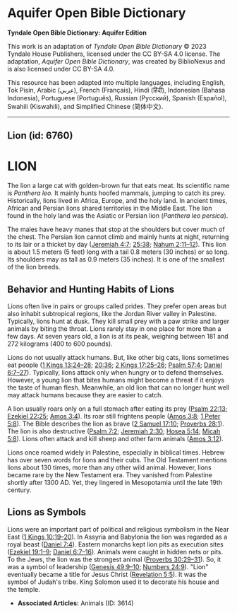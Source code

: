 # Aquifer Open Bible Dictionary

**Tyndale Open Bible Dictionary: Aquifer Edition**

This work is an adaptation of *Tyndale Open Bible Dictionary* © 2023 Tyndale House Publishers, licensed under the CC BY\-SA 4\.0 license. The adaptation, *Aquifer Open Bible Dictionary*, was created by BiblioNexus and is also licensed under CC BY\-SA 4\.0\.

This resource has been adapted into multiple languages, including English, Tok Pisin, Arabic (عربي), French (Français), Hindi (हिंदी), Indonesian (Bahasa Indonesia), Portuguese (Português), Russian (Русский), Spanish (Español), Swahili (Kiswahili), and Simplified Chinese (简体中文).



--------------------------------

## Lion (id: 6760)

LION
====

The lion a large cat with golden\-brown fur that eats meat. Its scientific name is *Panthera leo.* It mainly hunts hoofed mammals, jumping to catch its prey. Historically, lions lived in Africa, Europe, and the holy land. In ancient times, African and Persian lions shared territories in the Middle East. The lion found in the holy land was the Asiatic or Persian lion (*Panthera leo persica*).

The males have heavy manes that stop at the shoulders but cover much of the chest. The Persian lion cannot climb and mainly hunts at night, returning to its lair or a thicket by day ([Jeremiah 4:7](https://ref.ly/Jer4:7); [25:38](https://ref.ly/Jer25:38); [Nahum 2:11–12](https://ref.ly/Nah2:11-Nah2:12)). This lion is about 1\.5 meters (5 feet) long with a tail 0\.8 meters (30 inches) or so long. Its shoulders may as tall as 0\.9 meters (35 inches). It is one of the smallest of the lion breeds.

Behavior and Hunting Habits of Lions
------------------------------------

Lions often live in pairs or groups called prides. They prefer open areas but also inhabit subtropical regions, like the Jordan River valley in Palestine. Typically, lions hunt at dusk. They kill small prey with a paw strike and larger animals by biting the throat. Lions rarely stay in one place for more than a few days. At seven years old, a lion is at its peak, weighing between 181 and 272 kilograms (400 to 600 pounds).

Lions do not usually attack humans. But, like other big cats, lions sometimes eat people ([1 Kings 13:24–28](https://ref.ly/1Kgs13:24-1Kgs13:28); [20:36](https://ref.ly/1Kgs20:36); [2 Kings 17:25–26](https://ref.ly/2Kgs17:25-2Kgs17:26); [Psalm 57:4](https://ref.ly/Ps57:4); [Daniel 6:7–27](https://ref.ly/Dan6:7-Dan6:27)). Typically, lions attack only when hungry or to defend themselves. However, a young lion that bites humans might become a threat if it enjoys the taste of human flesh. Meanwhile, an old lion that can no longer hunt well may attack humans because they are easier to catch.

A lion usually roars only on a full stomach after eating its prey ([Psalm 22:13](https://ref.ly/Ps22:13); [Ezekiel 22:25](https://ref.ly/Ezek22:25); [Amos 3:4](https://ref.ly/Amos3:4)). Its roar still frightens people ([Amos 3:8](https://ref.ly/Amos3:8); [1 Peter 5:8](https://ref.ly/1Pet5:8)). The Bible describes the lion as brave ([2 Samuel 17:10](https://ref.ly/2Sam17:10); [Proverbs 28:1](https://ref.ly/Prov28:1)). The lion is also destructive ([Psalm 7:2](https://ref.ly/Ps7:2); [Jeremiah 2:30](https://ref.ly/Jer2:30); [Hosea 5:14](https://ref.ly/Hos5:14); [Micah 5:8](https://ref.ly/Mic5:8)). Lions often attack and kill sheep and other farm animals ([Amos 3:12](https://ref.ly/Amos3:12)).

Lions once roamed widely in Palestine, especially in biblical times. Hebrew has over seven words for lions and their cubs. The Old Testament mentions lions about 130 times, more than any other wild animal. However, lions became rare by the New Testament era. They vanished from Palestine shortly after 1300 AD. Yet, they lingered in Mesopotamia until the late 19th century.

Lions as Symbols
----------------

Lions were an important part of political and religious symbolism in the Near East ([1 Kings 10:19–20](https://ref.ly/1Kgs10:19-1Kgs10:20)). In Assyria and Babylonia the lion was regarded as a royal beast ([Daniel 7:4](https://ref.ly/Dan7:4)). Eastern monarchs kept lion pits as execution sites ([Ezekiel 19:1–9](https://ref.ly/Ezek19:1-Ezek19:9); [Daniel 6:7–16](https://ref.ly/Dan6:7-Dan6:16)). Animals were caught in hidden nets or pits. To the Jews, the lion was the strongest animal ([Proverbs 30:29–31](https://ref.ly/Prov30:29-Prov30:31)). So, it was a symbol of leadership ([Genesis 49:9–10](https://ref.ly/Gen49:9-Gen49:10); [Numbers 24:9](https://ref.ly/Num24:9)). "Lion" eventually became a title for Jesus Christ ([Revelation 5:5](https://ref.ly/Rev5:5)). It was the symbol of Judah's tribe. King Solomon used it to decorate his house and the temple.

* **Associated Articles:** Animals (ID: 3614)

